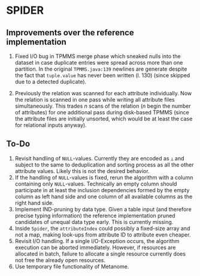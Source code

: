 SPIDER
======

## Improvements over the reference implementation

1. Fixed I/O bug in TPMMS merge phase which sneaked nulls into the dataset in case duplicate entries
  were spread across more than one partition.
  In the original `TPMMS.java:139` newlines are generate despite the fact that `tuple.value` has
  never been written (l. 130) (since skipped due to a detected duplicate).

2. Previously the relation was scanned for each attribute individually. Now the relation is scanned
  in one pass while writing all attribute files simultaneously.
  This trades *n* scans of the relation (*n* begin the number of attributes) for one additional pass
  during disk-based TPMMS (since the attribute files are initially unsorted, which would be at least
  the case for relational inputs anyway).

## To-Do

1. Revisit handling of `NULL`-values. Currently they are encoded as `⟂` and subject to the same to
  deduplication and sorting process as all the other attribute values. Likely this is not the
  desired behavior.
2. If the handling of `NULL`-values is fixed, rerun the algorithm with a column containing only
  `NULL`-values. Technically an empty column should participate in at least the inclusion
  dependencies formed by the empty column as left hand side and one column of all available columns
  as the right hand side.
3. Implement IND-pruning by data type. Given a table input (and therefore precise typing
  information) the reference implementation pruned candidates of unequal data type early. This is
  currently missing.
4. Inside `Spider`, the `attributeIndex` could possibly a fixed-size array and not a map, making 
  look-ups from attribute ID to attribute even cheaper.
5. Revisit I/O handling. If a single I/O-Exception occurs, the algorithm execution can be aborted
  immediately. However, if resources are allocated in batch, failure to allocate a single resource
  currently does not free the already open resources. 
6. Use temporary file functionality of Metanome.

